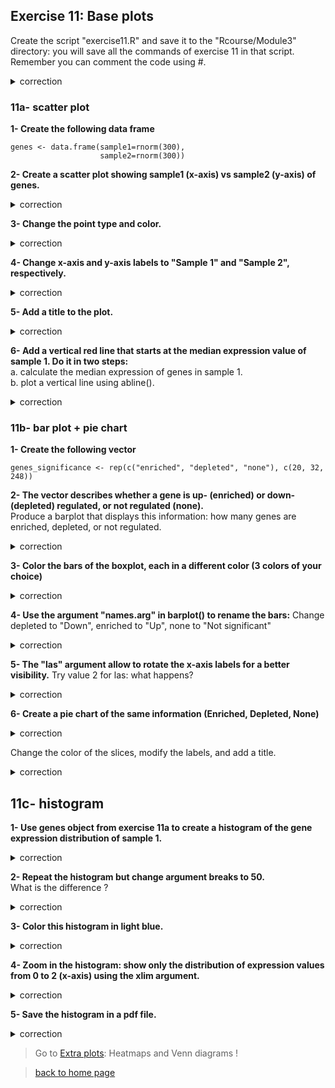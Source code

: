 ## Exercise 11: Base plots

Create the script "exercise11.R" and save it to the "Rcourse/Module3" directory: you will save all the commands of exercise 11 in that script.
<br>Remember you can comment the code using #.


<details>
<summary>
correction
</summary>

```{r}	
getwd()
setwd("~/Rcourse/Module3")
```

</details>

### 11a- scatter plot

**1- Create the following data frame**

```{r}
genes <- data.frame(sample1=rnorm(300),
                    sample2=rnorm(300))
```

**2- Create a scatter plot showing sample1 (x-axis) vs sample2 (y-axis) of genes.**

<details>
<summary>
correction
</summary>

```{r}	
plot(genes$sample1, genes$sample2)
```

</details>

**3- Change the point type and color.**

<details>
<summary>
correction
</summary>

```{r}
plot(genes$sample1, 
     genes$sample2, 
     col="lightblue", 
     pch=3)
```

</details>

**4- Change x-axis and y-axis labels to "Sample 1" and "Sample 2", respectively.**

<details>
<summary>
correction
</summary>

```{r}
plot(genes$sample1, 
     genes$sample2, 
     col="lightblue", 
     pch=3,
     xlab="Sample 1", 
     ylab="Sample 2")
```

</details>

**5- Add a title to the plot.**

<details>
<summary>
correction
</summary>

```{r}
plot(genes$sample1, 
     genes$sample2, 
     col="lightblue", 
     pch=3,
     xlab="Sample 1", 
     ylab="Sample 2",
     main="scatter plot")
```

</details>

**6- Add a vertical red line that starts at the median expression value of sample 1. Do it in two steps:**<br>
a. calculate the median expression of genes in sample 1.<br>
b. plot a vertical line using abline().

<details>
<summary>
correction
</summary>

```{r}
# median expression of sample1
med1 <- median(genes$sample1)

# plot
plot(genes$sample1, 
     genes$sample2, 
     col="lightblue", 
     pch=3,
     xlab="Sample 1", 
     ylab="Sample 2",
     main="scatter plot")

# vertical line
abline(v=med1, col="red")
```

</details>

### 11b- bar plot + pie chart

**1- Create the following vector**

```{r}
genes_significance <- rep(c("enriched", "depleted", "none"), c(20, 32, 248))
```


**2- The vector describes whether a gene is up- (enriched) or down- (depleted) regulated, or not regulated (none).**<br>
Produce a barplot that displays this information: how many genes are enriched, depleted, or not regulated.

<details>
<summary>
correction
</summary>

```{r}
barplot(table(genes_significance))
```

</details>

**3- Color the bars of the boxplot, each in a different color (3 colors of your choice)**

<details>
<summary>
correction
</summary>

```{r}
barplot(table(genes_significance), 
  col=c("blue", "red", "grey"))
```

</details>

**4- Use the argument "names.arg" in barplot() to rename the bars:**
Change depleted to "Down", enriched to "Up", none to "Not significant"

<details>
<summary>
correction
</summary>

```{r}
barplot(table(genes_significance), 
  col=c("blue", "red", "grey"), 
  names.arg=c("Down", "Up", "Not significant"))
```

</details>

**5- The "las" argument allow to rotate the x-axis labels for a better visibility.**
Try value 2 for las: what happens? 

<details>
<summary>
correction
</summary>

```{r}
barplot(table(genes_significance), 
  col=c("blue", "red", "grey"), 
  names.arg=c("Down", "Up", "Not significant"), 
  las=2)
```

</details>

**6- Create a pie chart of the same information (Enriched, Depleted, None)**

<details>
<summary>
correction
</summary>

```{r}
pie(table(genes_significance))
```

</details>

Change the color of the slices, modify the labels, and add a title.

<details>
<summary>
correction
</summary>

```{r}
pie(table(genes_significance), 
    col=c("blue", "red", "grey"), 
    main="pie chart", 
    labels=c("Down", "Up", "Not significant"))
```

</details>

## 11c- histogram

**1- Use genes object from exercise 11a to create a histogram of the gene expression distribution of sample 1.**

<details>
<summary>
correction
</summary>

```{r}
hist(genes$sample1)
```

</details>

**2- Repeat the histogram but change argument breaks to 50.**<br>
What is the difference ?

<details>
<summary>
correction
</summary>

```{r}
hist(genes$sample1, 
  breaks=50)
```

</details>

**3- Color this histogram in light blue.**

<details>
<summary>
correction
</summary>

```{r}
hist(genes$sample1, 
  breaks=50, 
  col="lightblue")
```

</details>

**4- Zoom in the histogram: show only the distribution of expression values from 0 to 2 (x-axis) using the xlim argument.**

<details>
<summary>
correction
</summary>

```{r}
hist(genes$sample1, 
  breaks=50, 
  col="lightblue",
  xlim=c(0, 2))
```

</details>

**5- Save the histogram in a pdf file.**

<details>
<summary>
correction
</summary>

```{r}
pdf("myhistogram.pdf")

hist(genes$sample1, 
    breaks=50, 
    col="lightblue", 
    xlim=c(0, 2))

dev.off()
```

</details>

> Go to [Extra plots](https://sarahbonnin.github.io/CRG_RIntroduction/extraplot): Heatmaps and Venn diagrams !

> [back to home page](https://sarahbonnin.github.io/CRG_RIntroduction)
